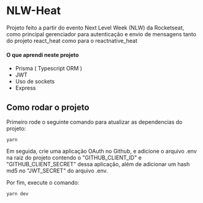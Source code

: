# NLW-Heat

Projeto feito a partir do evento Next Level Week (NLW) da Rocketseat, como principal gerenciador para autenticação e envio de mensagens tanto do projeto react_heat como para o reactnative_heat

#### O que aprendi neste projeto
 - Prisma ( Typescript ORM )
 - JWT 
 - Uso de sockets
 - Express


## Como rodar o projeto

Primeiro rode o seguinte comando para atualizar as dependencias do projeto:
```
yarn
```

Em seguida, crie uma aplicação OAuth no Github, e adicione o arquivo .env na raiz do projeto contendo o "GITHUB_CLIENT_ID" e "GITHUB_CLIENT_SECRET" dessa aplicação, além de adicionar um hash md5 no "JWT_SECRET" do arquivo .env.

Por fim, execute o comando:

```
yarn dev
```
